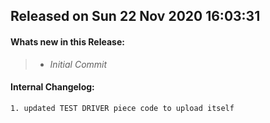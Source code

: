 ## Released on Sun 22 Nov 2020 16:03:31  

#### Whats new in this Release: 

>  * _Initial Commit_

#### Internal Changelog: 

    1. updated TEST DRIVER piece code to upload itself



